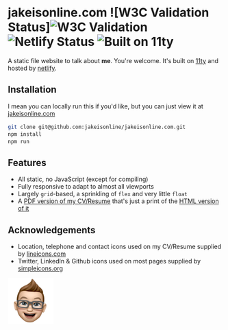 # jakeisonline.com ![W3C Validation Status]![W3C Validation](https://img.shields.io/w3c-validation/default?targetUrl=https%3A%2F%2Fwww.jakeisonline.com) ![Netlify Status](https://img.shields.io/netlify/0e6cb414-ac4b-4f2e-893c-ed5085730e5d) ![Built on 11ty](https://img.shields.io/github/package-json/dependency-version/jakeisonline/jakeisonline.com/dev/@11ty/eleventy)


A static file website to talk about **me**. You're welcome. It's built on [11ty](https://github.com/11ty/eleventy) and hosted by [netlify](https://www.netlify.com/).

## Installation

I mean you can locally run this if you'd like, but you can just view it at [jakeisonline.com](https://www.jakeisonline.com)
```bash
git clone git@github.com:jakeisonline/jakeisonline.com.git
npm install
npm run
```

## Features

* All static, no JavaScript (except for compiling)
* Fully responsive to adapt to almost all viewports
* Largely `grid`-based, a sprinkling of `flex` and very little `float`
* A [PDF version of my CV/Resume](https://www.jakeisonline.com/media/Jake%20Holman%2C%20Product%20Manager%20%26%20Leader%20-%20CV.pdf) that's just a print of the [HTML version of it](https://www.jakeisonline.com/about/cv/)

## Acknowledgements

* Location, telephone and contact icons used on my CV/Resume supplied by [lineicons.com](https://lineicons.com/)
* Twitter, LinkedIn & Github icons used on most pages supplied by [simpleicons.org](https://simpleicons.org/)


![Jake's big dumb smiling face](https://raw.githubusercontent.com/jakeisonline/jakeisonline.com/main/site/images/jake-smile-1x.png)
